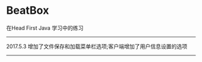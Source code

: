 # BeatBox
在Head First Java 学习中的练习

*******************
2017.5.3 
增加了文件保存和加载菜单栏选项;客户端增加了用户信息设置的选项
*******************

